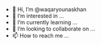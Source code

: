 - 👋 Hi, I’m @waqaryounaskhan
- 👀 I’m interested in ...
- 🌱 I’m currently learning ...
- 💞️ I’m looking to collaborate on ...
- 📫 How to reach me ...

<!---
waqaryounaskhan/waqaryounaskhan is a ✨ special ✨ repository because its `README.md` (this file) appears on your GitHub profile.
You can click the Preview link to take a look at your changes.
--->
